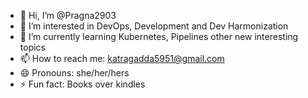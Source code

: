 - 👋 Hi, I’m @Pragna2903
- 👀 I’m interested in DevOps, Development and Dev Harmonization
- 🌱 I’m currently learning Kubernetes, Pipelines other new interesting topics
- 📫 How to reach me: katragadda5951@gmail.com
- 😄 Pronouns: she/her/hers
- ⚡ Fun fact: Books over kindles

<!---
Pragna2903/Pragna2903 is a ✨ special ✨ repository because its `README.md` (this file) appears on your GitHub profile.
You can click the Preview link to take a look at your changes.
--->
